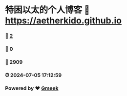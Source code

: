 # 特困以太的个人博客 :link: https://aetherkido.github.io 
### :page_facing_up: [2](https://aetherkido.github.io/tag.html) 
### :speech_balloon: 0 
### :hibiscus: 2909 
### :alarm_clock: 2024-07-05 17:12:59 
### Powered by :heart: [Gmeek](https://github.com/Meekdai/Gmeek)
